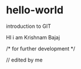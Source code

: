 # hello-world
introduction to GIT

HI i am Krishnam Bajaj

/* for further development */

// edited by me

